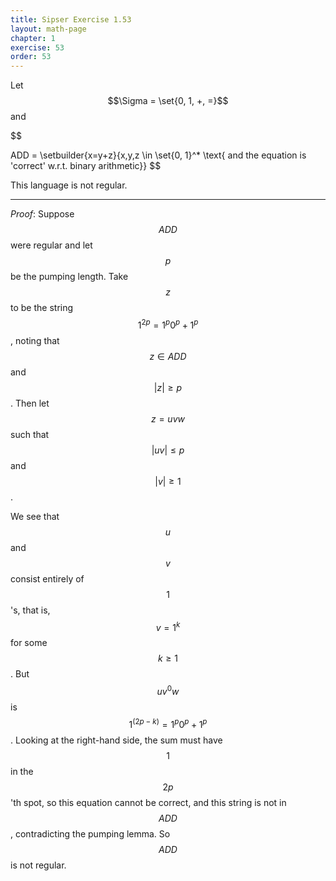 ```yaml
---
title: Sipser Exercise 1.53
layout: math-page
chapter: 1
exercise: 53
order: 53
---
```



Let $$\Sigma = \set{0, 1, +, =}$$ and

$$

ADD = \setbuilder{x=y+z}{x,y,z \in \set{0, 1}^* \text{ and the equation is 'correct' w.r.t. binary arithmetic}}
$$

This language is not regular.

----

*Proof*:
Suppose $$ADD$$ were regular and let $$p$$ be the pumping length.
Take $$z$$ to be the string $$1^{2p} = 1^p 0^p + 1^p$$, noting that $$z \in ADD$$ and $$|z| \geq p$$.
Then let $$z = uvw$$ such that $$|uv| \leq p$$ and $$|v| \geq 1$$.



We see that $$u$$ and $$v$$ consist entirely of $$1$$'s, that is, $$v = 1^k$$ for some $$k \geq 1$$.
But $$u v^0 w$$ is $$1^{(2p - k)} = 1^p 0^p + 1^p$$.
Looking at the right-hand side, the sum must have $$1$$ in the $$2p$$'th spot, so this equation cannot be correct, and this string is not in $$ADD$$, contradicting the pumping lemma.
So $$ADD$$ is not regular.